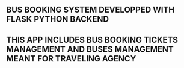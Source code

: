 ## BUS BOOKING SYSTEM DEVELOPPED WITH FLASK PYTHON BACKEND
## THIS APP INCLUDES BUS BOOKING TICKETS MANAGEMENT AND BUSES MANAGEMENT MEANT FOR TRAVELING AGENCY

